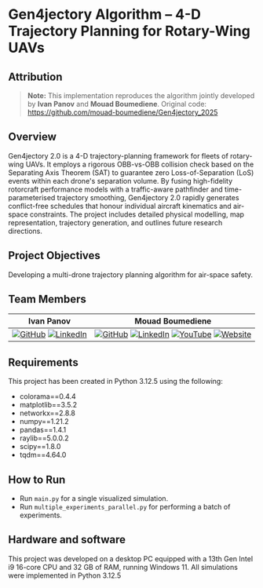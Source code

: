 # Gen4jectory Algorithm – 4-D Trajectory Planning for Rotary-Wing UAVs

## Attribution

> **Note:** This implementation reproduces the algorithm jointly developed by **Ivan Panov** and **Mouad Boumediene**.
> Original code: https://github.com/mouad-boumediene/Gen4jectory_2025

## Overview
Gen4jectory 2.0 is a 4-D trajectory-planning framework for fleets of rotary-wing UAVs. It employs a rigorous OBB-vs-OBB collision check based on the Separating Axis Theorem (SAT) to guarantee zero Loss-of-Separation (LoS) events within each drone's separation volume. By fusing high-fidelity rotorcraft performance models with a traffic-aware pathfinder and time-parameterised trajectory smoothing, Gen4jectory 2.0 rapidly generates conflict-free schedules that honour individual aircraft kinematics and air-space constraints. The project includes detailed physical modelling, map representation, trajectory generation, and outlines future research directions.
## Project Objectives
Developing a multi-drone trajectory planning algorithm for air-space safety.

## Team Members
| Ivan Panov | Mouad Boumediene |
|:--------------------------------:|:----------------------------------------:|
| [![GitHub](https://img.shields.io/badge/-GitHub-181717?style=flat-square&logo=github&logoColor=white)](https://github.com/SkyIvanCoding) [![LinkedIn](https://img.shields.io/badge/-LinkedIn-0077B5?style=flat-square&logo=linkedin&logoColor=white)](https://www.linkedin.com/in/ivan-panov-0ba21476/) | [![GitHub](https://img.shields.io/badge/-GitHub-181717?style=flat-square&logo=github&logoColor=white)](https://github.com/mouad-boumediene) [![LinkedIn](https://img.shields.io/badge/-LinkedIn-0077B5?style=flat-square&logo=linkedin&logoColor=white)](https://www.linkedin.com/in/mouad-boumediene/) [![YouTube](https://img.shields.io/badge/-YouTube-FF0000?style=flat-square&logo=youtube&logoColor=white)](https://www.youtube.com/channel/UCxeDM47jeD0CQTCTHJPzZaw) [![Website](https://img.shields.io/badge/-Website-000000?style=flat-square&logo=web&logoColor=white)](https://mouadboumediene.com) |

## Requirements
This project has been created in Python 3.12.5 using the following:

- colorama==0.4.4
- matplotlib==3.5.2
- networkx==2.8.8
- numpy==1.21.2
- pandas==1.4.1
- raylib==5.0.0.2
- scipy==1.8.0
- tqdm==4.64.0

## How to Run
- Run `main.py` for a single visualized simulation.
- Run `multiple_experiments_parallel.py` for performing a batch of experiments.
  
## Hardware and software
This project was developed on a desktop PC equipped with a 13th Gen Intel i9 16-core CPU and 32 GB of RAM, running Windows 11.
All simulations were implemented in Python 3.12.5
